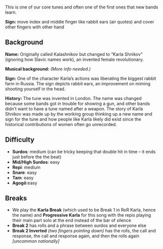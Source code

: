 This is one of our core tunes and often one of the first ones that new bands learn.

**Sign:** move index and middle finger like rabbit ears (air quotes) and cover other fingers with other hand

## Background

**Name:** Originally called Kalashnikov but changed to “Karla Shnikov” (ignoring how Slavic names work), an invented female revolutionary.

**Musical background:** *(More info needed.)*

**Sign:** One of the character Karla’s actions was liberating the biggest rabbit farm in Russia. The sign depicts rabbit ears, an improvement on miming shooting yourself in the head.

**History:** The tune was invented in London. The name was changed because some bands got in trouble for showing a gun, and other bands didn’t want to have a tune named after a weapon. The story of Karla Shnikov was made up by the working group thinking up a new name and sign for the tune and how people like Karla likely did exist since the historical contributions of women often go unrecorded.

## Difficulty

* **Surdos**: medium (can be tricky keeping that double hit in time – it ends just before the the beat)
* **Mid/High Surdos**: easy
* **Repi**: medium
* **Snare**: easy
* **Tam**: easy
* **Agogô**:easy

## Breaks

* We play the **Karla Break** (which used to be Break 1 in RoR Karla, hence the name) and **Progressive Karla** for this song with the repis playing their main part solo at the end instead of the bar of silence
* **Break 2** has rolls and a phrase between surdos and everyone else
* **Break 2 Inverted** *(two fingers pointing down)* has the rolls, the call and response, the call and response again, and then the rolls again _\[uncommon nationally\]_
